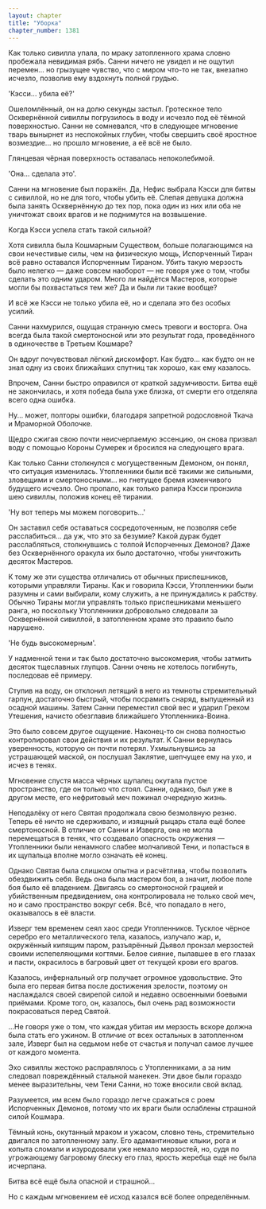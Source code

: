 ```yaml
---
layout: chapter
title: "Уборка"
chapter_number: 1381
---
```




Как только сивилла упала, по мраку затопленного храма словно пробежала невидимая рябь. Санни ничего не увидел и не ощутил перемен... но грызущее чувство, что с миром что-то не так, внезапно исчезло, позволив ему вздохнуть полной грудью.

'Кэсси... убила её?'

Ошеломлённый, он на долю секунды застыл. Гротескное тело Осквернённой сивиллы погрузилось в воду и исчезло под её тёмной поверхностью. Санни не сомневался, что в следующее мгновение тварь вынырнет из неспокойных глубин, чтобы свершить своё яростное возмездие... но прошло мгновение, а её всё не было.

Глянцевая чёрная поверхность оставалась непоколебимой.

'Она... сделала это'.

Санни на мгновение был поражён. Да, Нефис выбрала Кэсси для битвы с сивиллой, но не для того, чтобы убить её. Слепая девушка должна была занять Осквернённую до тех пор, пока один из них или оба не уничтожат своих врагов и не поднимутся на возвышение.

Когда Кэсси успела стать такой сильной?

Хотя сивилла была Кошмарным Существом, больше полагающимся на свои нечестивые силы, чем на физическую мощь, Испорченный Тиран всё равно оставался Испорченным Тираном. Убить такую мерзость было нелегко — даже совсем наоборот — не говоря уже о том, чтобы сделать это одним ударом. Много ли найдётся Мастеров, которые могли бы похвастаться тем же? Да и были ли такие вообще?

И всё же Кэсси не только убила её, но и сделала это без особых усилий.

Санни нахмурился, ощущая странную смесь тревоги и восторга. Она всегда была такой смертоносной или это результат года, проведённого в одиночестве в Третьем Кошмаре?

Он вдруг почувствовал лёгкий дискомфорт. Как будто... как будто он не знал одну из своих ближайших спутниц так хорошо, как ему казалось.

Впрочем, Санни быстро оправился от краткой задумчивости. Битва ещё не закончилась, и хотя победа была уже близка, от смерти его отделяла всего одна ошибка.

Ну... может, полторы ошибки, благодаря запретной родословной Ткача и Мраморной Оболочке.

Щедро сжигая свою почти неисчерпаемую эссенцию, он снова призвал воду с помощью Короны Сумерек и бросился на следующего врага.

Как только Санни столкнулся с могущественным Демоном, он понял, что ситуация изменилась. Утопленники были всё такими же сильными, зловещими и смертоносными... но гнетущее бремя изменчивого будущего исчезло. Оно пропало, как только рапира Кэсси пронзила шею сивиллы, положив конец её тирании.

'Ну вот теперь мы можем поговорить...'

Он заставил себя оставаться сосредоточенным, не позволяя себе расслабиться... да уж, что это за безумие? Какой дурак будет расслабляться, столкнувшись с толпой Испорченных Демонов? Даже без Осквернённого оракула их было достаточно, чтобы уничтожить десяток Мастеров.

К тому же эти существа отличались от обычных приспешников, которыми управляли Тираны. Как и говорила Кэсси, Утопленники были разумны и сами выбирали, кому служить, а не принуждались к рабству. Обычно Тираны могли управлять только приспешниками меньшего ранга, но поскольку Утопленники добровольно следовали за Осквернённой сивиллой, в затопленном храме это правило было нарушено.

'Не будь высокомерным'.

У надменной тени и так было достаточно высокомерия, чтобы затмить десяток тщеславных глупцов. Санни очень не хотелось погибнуть, последовав её примеру.

Ступив на воду, он отклонил летящий в него из темноты стремительный гарпун, достаточно быстрый, чтобы посрамить снаряд, выпущенный из осадной машины. Затем Санни переместил свой вес и ударил Грехом Утешения, начисто обезглавив ближайшего Утопленника-Воина.

Это было совсем другое ощущение. Наконец-то он снова полностью контролировал свои действия и их результат. К Санни вернулась уверенность, которую он почти потерял. Ухмыльнувшись за устрашающей маской, он послушал Заклятие, шепчущее ему на ухо, и исчез в тенях.

Мгновение спустя масса чёрных щупалец окутала пустое пространство, где он только что стоял. Санни, однако, был уже в другом месте, его нефритовый меч пожинал очередную жизнь.

Неподалёку от него Святая продолжала свою безмолвную резню. Теперь её ничто не сдерживало, и изящный рыцарь стала ещё более смертоносной. В отличие от Санни и Изверга, она не могла перемещаться в тенях, что создавало опасность окружения — Утопленники были ненамного слабее молчаливой Тени, и попасться в их щупальца вполне могло означать её конец.

Однако Святая была слишком опытна и расчётлива, чтобы позволить обездвижить себя. Ведь она была мастером боя, а значит, любое поле боя было её владением. Двигаясь со смертоносной грацией и убийственным предвидением, она контролировала не только свой меч, но и само пространство вокруг себя. Всё, что попадало в него, оказывалось в её власти.

Изверг тем временем сеял хаос среди Утопленников. Тусклое чёрное серебро его металлического тела, казалось, излучало жар, и, окружённый кипящим паром, разъярённый Дьявол пронзал мерзостей своими испепеляющими когтями. Белое сияние, пылавшее в его глазах и пасти, окрасилось в багровый цвет от текущей крови его врагов.

Казалось, инфернальный огр получает огромное удовольствие. Это была его первая битва после достижения зрелости, поэтому он наслаждался своей свирепой силой и недавно освоенными боевыми приёмами. Кроме того, он, казалось, был очень рад возможности покрасоваться перед Святой.

...Не говоря уже о том, что каждая убитая им мерзость вскоре должна была стать его ужином. В отличие от всех остальных в затопленном зале, Изверг был на седьмом небе от счастья и получал самое лучшее от каждого момента.

Эхо сивиллы жестоко расправлялось с Утопленниками, а за ним следовал повреждённый стальной манекен. Эти двое были гораздо менее выразительны, чем Тени Санни, но тоже вносили свой вклад.

Разумеется, им всем было гораздо легче сражаться с роем Испорченных Демонов, потому что их враги были ослаблены страшной силой Кошмара.

Тёмный конь, окутанный мраком и ужасом, словно тень, стремительно двигался по затопленному залу. Его адамантиновые клыки, рога и копыта сломали и изуродовали уже немало мерзостей, но, судя по угрожающему багровому блеску его глаз, ярость жеребца ещё не была исчерпана.

Битва всё ещё была опасной и страшной...

Но с каждым мгновением её исход казался всё более определённым.

